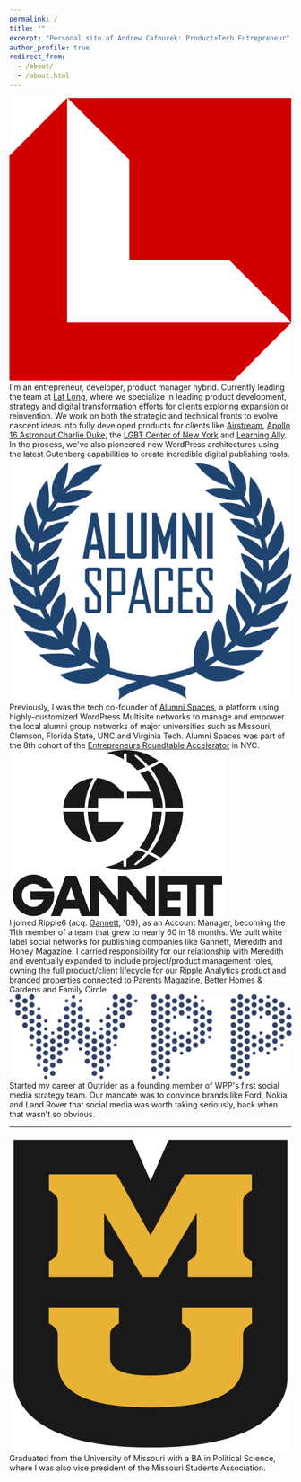 ```yaml
---
permalink: /
title: ""
excerpt: "Personal site of Andrew Cafourek: Product+Tech Entrepreneur"
author_profile: true
redirect_from: 
  - /about/
  - /about.html
---
```


<div class="about-icon about-content">
    <img class="latlong-logo" src="/images/latlong.svg" alt="Logo of Lat Long, digital product development agency for science, travel and exploration" />
</div>
<div class="about-content about-text">
    I'm an entrepreneur, developer, product manager hybrid. Currently leading the team at <a href="https://latlo.ng/" title="Lat Long: digital product development agency for science, travel and exploration">Lat Long</a>, where we specialize in leading product development, strategy and digital transformation efforts for clients exploring expansion or reinvention. We work on both the strategic and technical fronts to evolve nascent ideas into fully developed products for clients like <a href="https://airstreamsupplycompany.com/" target="_blank">Airstream</a>, <a href="https://charlieduke.com/" target="_blank">Apollo 16 Astronaut Charlie Duke<a>, the <a href="https://gaycenter.org/" target="_blank">LGBT Center of New York</a> and <a href="https://learningally.org/" target="_blank">Learning Ally</a>. In the process, we've also pioneered new WordPress architectures using the latest Gutenberg capabilities to create incredible digital publishing tools.
</div>

<div class="about-icon about-content">
    <img class="alumnispaces-logo" src="/images/Alumni_Spaces.svg" alt="Logo of Alumni Spaces" />
</div>
<div class="about-content about-text">
    Previously, I was the tech co-founder of <a href="http://alumnispaces.com/" title="Alumni Spaces: platform for managing local alumni groups">Alumni Spaces</a>, a platform using highly-customized WordPress Multisite networks to manage and empower the local alumni group networks of major universities such as Missouri, Clemson, Florida State, UNC and Virginia Tech. Alumni Spaces was part of the 8th cohort of the <a href="https://www.eranyc.com/" title="Early stage fund and technology accelerator located in New York City that runs two, four month programs per year. Initial funding is $100,000.">Entrepreneurs Roundtable Accelerator</a> in NYC.
</div>

<div class="about-icon about-content">
    <img class="gannett-logo" src="/images/Gannett.svg" alt="Logo of Gannett Co., Inc" />
</div>
<div class="about-content about-text">
    I joined Ripple6 (acq. <a href="https://www.gannett.com/" title="Gannett Co., Inc">Gannett</a>, '09), as an Account Manager, becoming the 11th member of a team that grew to nearly 60 in 18 months. We built white label social networks for publishing companies like Gannett, Meredith and Honey Magazine. I carried responsibility for our relationship with Meredith and eventually expanded to include project/product management roles, owning the full product/client lifecycle for our Ripple Analytics product and branded properties connected to Parents Magazine, Better Homes & Gardens and Family Circle.
</div>

<div class="about-icon about-content">
    <img class="wpp-logo" src="/images/wpp.svg" alt="Logo of WPP, global creative and advertising agency" />
</div>
<div class="about-content about-text">
    Started my career at Outrider as a founding member of WPP's first social media strategy team. Our mandate was to convince brands like Ford, Nokia and Land Rover that social media was worth taking seriously, back when that wasn't so obvious.
</div>

-----
<div class="about-icon about-content">
    <img class="mu-logo" src="/images/University_of_Missouri.svg" alt="Stacked MU logo for the University of Missouri" />
</div>
<div class="about-content about-text">
    Graduated from the University of Missouri with a BA in Political Science, where I was also vice president of the Missouri Students Association.
</div>
